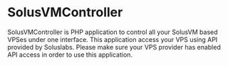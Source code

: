 SolusVMController
=================

SolusVMController is PHP application to control all your SolusVM based VPSes under one interface. This application access your VPS using API provided by Soluslabs. Please make sure your VPS provider has enabled API access in order to use this application.
